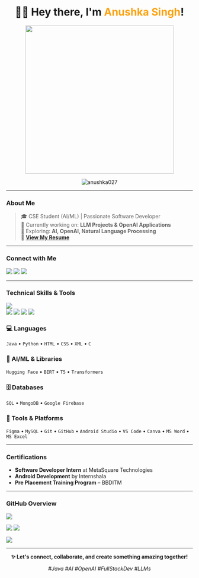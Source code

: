 <h1 align="center">👩‍💻 Hey there, I'm <span style="color:#fca311;">Anushka Singh</span>!</h1>

<p align="center">
  <img src="https://media.giphy.com/media/qgQUggAC3Pfv687qPC/giphy.gif" width="400" />
</p>

<p align="center">
  <img src="https://komarev.com/ghpvc/?username=anushka027&label=Profile%20views&color=0e75b6&style=flat" alt="anushka027" />
</p>

---
<h3><b>About Me</b></h3>

> 🎓 CSE Student (AI/ML) |  Passionate Software Developer  
> 💬 Currently working on: **LLM Projects & OpenAI Applications**  
> 🌱 Exploring: **AI, OpenAI, Natural Language Processing**  
> 🧾 [**View My Resume**](https://drive.google.com/file/d/1Arj244ytXrmkGspcl8OJYtNvkGH35w4b/view?usp=drive_link)
---
<h3><b>Connect with Me</b></h3>

<p>
  <a href="mailto:anushka027singh@gmail.com"><img src="https://img.shields.io/badge/Gmail-EA4335?style=for-the-badge&logo=gmail&logoColor=white" /></a>
  <a href="https://www.linkedin.com/in/anu-shka-singh/"><img src="https://img.shields.io/badge/LinkedIn-0077B5?style=for-the-badge&logo=linkedin&logoColor=white" /></a>
  <a href="https://github.com/anushka027"><img src="https://img.shields.io/badge/GitHub-100000?style=for-the-badge&logo=github&logoColor=white" /></a>
</p>

---
<h3><b>Technical Skills & Tools</b></h3>
<p>
  <img src="https://skillicons.dev/icons?i=java,python,html,css,git,mysql,mongodb,figma,firebase,github,androidstudio,vscode" />
  <br>
  <img src="https://img.shields.io/badge/HuggingFace-FFD21F?style=for-the-badge&logo=huggingface&logoColor=black" />
  <img src="https://img.shields.io/badge/BERT-12100E?style=for-the-badge&logo=google&logoColor=white" />
  <img src="https://img.shields.io/badge/T5-4285F4?style=for-the-badge&logo=google&logoColor=white" />
  <img src="https://img.shields.io/badge/Transformers-ffcc00?style=for-the-badge&logo=python&logoColor=black" />
</p>

### 💻 Languages  
`Java` • `Python` • `HTML` • `CSS` • `XML` • `C`

### 🧠 AI/ML & Libraries  
`Hugging Face` • `BERT` • `T5` • `Transformers`

### 🗄️ Databases  
`SQL` • `MongoDB` • `Google Firebase`

### 🧰 Tools & Platforms  
`Figma` • `MySQL` • `Git` • `GitHub` • `Android Studio` • `VS Code` • `Canva` • `MS Word` • `MS Excel`

---
<h3><b>Certifications</b></h3>

-  **Software Developer Intern** at MetaSquare Technologies  
-  **Android Development** by Internshala  
-  **Pre Placement Training Program** – BBDITM

---
<h3><b>GitHub Overview</b></h3>

<p>
  <img src="https://github-readme-stats.vercel.app/api/top-langs/?username=anushka027&layout=compact&theme=radical" />
</p>
<p>
  <img src="https://github-readme-stats.vercel.app/api?username=anushka027&show_icons=true&theme=radical" />
  <img src="https://github-readme-streak-stats.herokuapp.com/?user=anushka027&theme=radical" />
</p>

<p>
  <img src="https://github-contributor-stats.vercel.app/api?username=anushka027&limit=5&theme=gruvbox&combine=true" />
</p>

---

<p align="center"><b>✨ Let's connect, collaborate, and create something amazing together!</b></p>
<p align="center"><i>#Java #AI #OpenAI #FullStackDev #LLMs</i></p>
